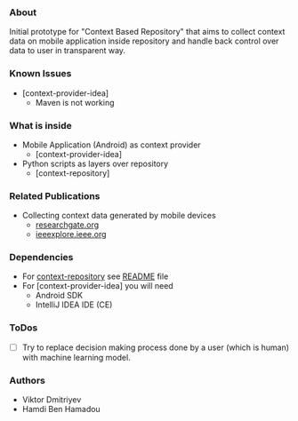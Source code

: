 ### About

Initial prototype for "Context Based Repository" that aims to collect context data on mobile application inside repository and handle back control over data to user in transparent way.

### Known Issues

* [context-provider-idea]
    - Maven is not working

### What is inside

* Mobile Application (Android) as context provider
    - [context-provider-idea]
* Python scripts as layers over repository
    - [context-repository]

### Related Publications

* Collecting context data generated by mobile devices
    - [researchgate.org](https://www.researchgate.net/publication/296694510_Collecting_context_data_generated_by_mobile_devices)
    - [ieeexplore.ieee.org](http://ieeexplore.ieee.org/xpl/login.jsp?tp=&arnumber=7416878)

### Dependencies

* For [context-repository](context-repository) see [README](context-repository/README.md) file
* For [context-provider-idea] you will need
    - Android SDK
    - IntelliJ IDEA IDE (CE)

### ToDos

* [ ] Try to replace decision making process done by a user (which is human) with machine learning model.

### Authors

* Viktor Dmitriyev
* Hamdi Ben Hamadou
